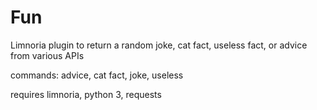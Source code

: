 # Fun
Limnoria plugin to return a random joke, cat fact, useless fact, or advice from various APIs

commands: advice, cat fact, joke, useless

requires limnoria, python 3, requests
